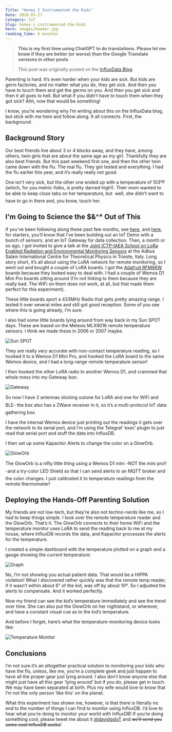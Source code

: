 ```yaml
---
Title: "Honey I Instrumented the Kids"
Date: 2018-03-27
Category: IoT
Slug: honey-i-instrumented-the-kids
hero: images/header.jpg
reading_time: 6 minutes
---
```


> **This is my first time using ChatGPT to do translations. Please let me know if they are better (or worse) than the Google Translate versions in other posts**

> This post was originally posted on the [InfluxData Blog](https://www.influxdata.com/blog/honey-i-instrumented-the-kids-with-influxdb/).

Parenting is hard. It’s even harder when your kids are sick. But kids are germ factories, and no matter what you do, they get sick. And then you have to touch them and get the germs on you. And then you get sick and then it all goes to hell. But what if you didn’t have to touch them when they got sick? Ahh, now that would be something!

I know, you’re wondering why I’m writing about this on the InfluxData blog, but stick with me here and follow along. It all connects. First, the background.

## Background Story

Our best friends live about 3 or 4 blocks away, and they have, among others, twin girls that are about the same age as my girl. Thankfully they are also best friends. But this past weekend first one, and then the other twin came down with the flu. The real flu. They got tested and everything. I had the flu earlier this year, and it’s really really not good.

One isn’t very sick, but the other one ended up with a temperature of 103ºF (which, for you metric-folks, is pretty darned high!). Their mom wanted to be able to keep close tabs on her temperature, but  well, she didn’t want to have to go in there and, you know, touch her.

## I'm Going to Science the $&^* Out of This

If you’ve been following along these past few months, see [here](https://w2.influxdata.com/blog/sending-alerts-from-kapacitor-via-mqtt/), and [here](https://w2.influxdata.com/blog/monitoring-wireless-interfaces/), for starters, you’ll know that I’ve been building out an IoT Demo with a bunch of sensors, and an IoT Gateway for data collection. Then, a month or so ago, I got invited to give a talk at the [Joint ICTP-IAEA School on LoRa Enabled Radiation and Environmental Monitoring Sensors](http://indico.ictp.it/event/8298/) at the Adbus Salam International Centre for Theoretical Physics in Trieste, Italy. Long story short, it’s all about using the LoRA network for remote monitoring, so I went out and bought a couple of LoRA boards. I got the [Adafruit RFM96W](https://www.adafruit.com/product/3073) boards because they looked easy to deal with. I had a couple of Wemos D1 Mini Pro boards sitting around (I’m not linking to them because they are really bad. The WiFi on them does not work, at all, but that made them perfect for this experiment).

These little boards sport a 433MHz Radio that gets pretty amazing range. I tested it over several miles and still got good reception. Some of you see where this is going already, I’m sure.

I also had some little boards lying around from way back in my Sun SPOT days. These are based on the Melexis MLX9016 remote temperature sensors. I think we made these in 2006 or 2007 maybe.

![Sun SPOT](images/IMG_3699.jpg)

They are really very accurate with non-contact temperature reading, so I hooked it to a Wemos D1 Mini Pro, and hooked the LoRA board to the same Wemos device, and I had a long-range remote temperature sensor!

I then hooked the other LoRA radio to another Wemos D1, and crammed that whole mess into my Gateway box:

![Gateway](images/gateway.jpg)

So now I have 2 antennas sticking outone for LoRA and one for WiFi and BLE- the box also has a ZWave receiver in it, so it’s a multi-protocol IoT data gathering box.

I have the internal Wemos device just printing out the readings it gets over the network to its serial port, and I’m using the Telegraf ‘exec’ plugin to just read that serial port and stuff the data into InfluxDB.

I then set up some Kapacitor Alerts to change the color on a GlowOrb.

![GlowOrb](images/glowOrb.jpg)

The GlowOrb is a nifty little thing using a Wemos D1 mini -NOT the mini pro!! -and a try-color LED Shield so that I can send alerts to an MQTT broker and the color changes. I just calibrated it to temperature readings from the remote thermometer!

## Deploying the Hands-Off Parenting Solution

My friends are not low-tech, but they’re also not techno-nerds like me, so I had to keep things simple. I took over the remote temperature reader and the GlowOrb. That’s it. The GlowOrb connects to their home WiFi and the temperature monitor uses LoRA to send the reading back to me at my house, where InfluxDB records the data, and Kapacitor processes the alerts for the temperature.

I created a simple dashboard with the temperature plotted on a graph and a gauge showing the current temperature:

![Graph](images/graph.png)

No, I’m not showing you actual patient data. That would be a HIPPA violation! What I discovered rather quickly was that the remote temp reader, if it wasn’t within about 6” of the kid, was off by about 10º. So I adjusted the alerts to compensate. And it worked perfectly.

Now my friend can see the kid’s temperature immediately and see the trend over time. She can also put the GlowOrb on her nightstand, or wherever, and have a constant visual cue as to the kid’s temperature.

And before I forget, here’s what the temperature-monitoring device looks like:

![Temperature Monitor](images/temp.png)

## Conclusions

I’m not sure it’s an altogether practical solution to monitoring your kids who have the flu, unless, like me, you’re a complete geek and just happen to have all the proper gear just lying around. I also don’t know anyone else that might just have all this gear ‘lying around’ but if you do, please get in touch. We may have been separated at birth. Plus my wife would love to know that I’m not the only person ‘like this’ on the planet.

What this experiment has shown me, however, is that there is literally no end to the number of things I can find to monitor using InfluxDB. I’d love to hear what you’re doing to monitor your world with InfluxDB! If you’re doing something cool, please tweet me about it [@davidgsIoT](https://twitter.com/davidgsIoT) and ~~we’ll send you some cool InfluxDB socks~~!